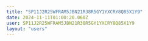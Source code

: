```yaml
---
title: "SP11J2R25WFRAM5JBN21R38R5GY1YXCRY8Q85X1Y9"
date: 2024-11-11T01:00:20.060Z
user: SP11J2R25WFRAM5JBN21R38R5GY1YXCRY8Q85X1Y9
layout: "users"
---
```

    